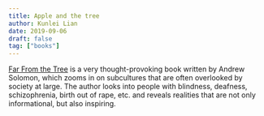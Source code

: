 ```yaml
---
title: Apple and the tree
author: Kunlei Lian
date: 2019-09-06
draft: false
tag: ["books"]
---
```


[Far From the Tree](https://www.amazon.com/Far-Tree-How-Children-Differences/dp/1481440918/ref=sr_1_5?keywords=far+from+the+tree&qid=1567785953&s=gateway&sr=8-5) is a very thought-provoking book written by Andrew Solomon, which zooms in on subcultures that are often overlooked by society at large.
The author looks into people with blindness, deafness, schizophrenia, birth out of rape, etc. and reveals realities that are not only informational, but also inspiring. 

